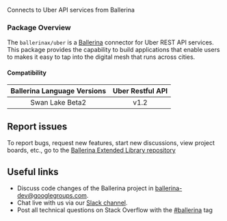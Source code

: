 Connects to Uber API services from Ballerina

### Package Overview
The `ballerinax/uber` is a [Ballerina](https://ballerina.io/) connector for Uber REST API services.
This package provides the capability to build applications that enable users to  makes it easy to tap into the digital mesh that runs across cities.

#### Compatibility
| Ballerina Language Versions  |      Uber Restful API            |
|:----------------------------:|:--------------------------------:|
|       Swan Lake Beta2        |            v1.2                  |

## Report issues
To report bugs, request new features, start new discussions, view project boards, etc., go to the [Ballerina Extended Library repository](https://github.com/ballerina-platform/ballerina-extended-library)

## Useful links
- Discuss code changes of the Ballerina project in [ballerina-dev@googlegroups.com](mailto:ballerina-dev@googlegroups.com).
- Chat live with us via our [Slack channel](https://ballerina.io/community/slack/).
- Post all technical questions on Stack Overflow with the [#ballerina](https://stackoverflow.com/questions/tagged/ballerina) tag